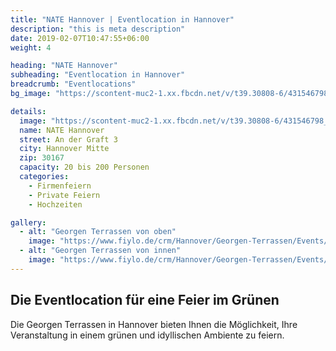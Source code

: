 ```yaml
---
title: "NATE Hannover | Eventlocation in Hannover"
description: "this is meta description"
date: 2019-02-07T10:47:55+06:00
weight: 4

heading: "NATE Hannover"
subheading: "Eventlocation in Hannover"
breadcrumb: "Eventlocations"
bg_image: "https://scontent-muc2-1.xx.fbcdn.net/v/t39.30808-6/431546798_740158738250949_7740509530141513578_n.jpg?_nc_cat=102&ccb=1-7&_nc_sid=5f2048&_nc_ohc=gY86uwlGBTAQ7kNvgG17Tjt&_nc_ht=scontent-muc2-1.xx&oh=00_AYBaRxuTO9lJ1gYl-SVm8jckGkk3XZn__UXtGd0r4WH1Hw&oe=666DF24F"

details:
  image: "https://scontent-muc2-1.xx.fbcdn.net/v/t39.30808-6/431546798_740158738250949_7740509530141513578_n.jpg?_nc_cat=102&ccb=1-7&_nc_sid=5f2048&_nc_ohc=gY86uwlGBTAQ7kNvgG17Tjt&_nc_ht=scontent-muc2-1.xx&oh=00_AYBaRxuTO9lJ1gYl-SVm8jckGkk3XZn__UXtGd0r4WH1Hw&oe=666DF24F"
  name: NATE Hannover
  street: An der Graft 3
  city: Hannover Mitte
  zip: 30167
  capacity: 20 bis 200 Personen
  categories:
    - Firmenfeiern
    - Private Feiern
    - Hochzeiten

gallery:
  - alt: "Georgen Terrassen von oben"
    image: "https://www.fiylo.de/crm/Hannover/Georgen-Terrassen/Events/georgen-terrassen-events-01.jpg"
  - alt: "Georgen Terrassen von innen"
    image: "https://www.fiylo.de/crm/Hannover/Georgen-Terrassen/Events/georgen-terrassen-events-02.jpg"
---
```


## Die Eventlocation für eine Feier im Grünen

Die Georgen Terrassen in Hannover bieten Ihnen die Möglichkeit, Ihre Veranstaltung in einem grünen und idyllischen Ambiente zu feiern.